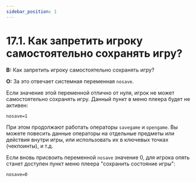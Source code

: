 ```yaml
---
sidebar_position: 1
---
```


# 17.1. Как запретить игроку самостоятельно сохранять игру?
<!-- [:faq_17_01] -->
**В:** Как запретить игроку самостоятельно сохранять игру?

**О:**
За это отвечает системная переменная `nosave`.

Если значение этой переменной отлично от нуля, игрок не может самостоятельно сохранять игру. Данный пункт в меню плеера будет не активен:
```qsp
nosave=1
```
При этом продолжают работать операторы `savegame` и `opengame`. Вы можете повесить данные операторы на отдельные предметы или действия внутри игры, или использовать их в ключевых точках (чекпоинты), и т.д.

Если вновь присвоить переменной `nosave` значение 0, для игрока опять станет доступен пункт меню плеера "сохранить состояние игры":
```qsp
nosave=0
```
